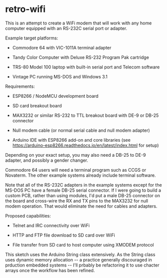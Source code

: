 # retro-wifi

This is an attempt to create a WiFi modem that will work with any home computer equipped with an RS-232C serial port or adapter.

Example target platforms:

* Commodore 64 with VIC-1011A terminal adapter

* Tandy Color Computer with Deluxe RS-232 Program Pak cartridge

* TRS-80 Model 100 laptop with built-in serial port and Telecom software

* Vintage PC running MS-DOS and Windows 3.1

Requirements:

* ESP8266 / NodeMCU development board

* SD card breakout board

* MAX3232 or similar RS-232 to TTL breakout board with DE-9 or DB-25 connector

* Null modem cable (or normal serial cable and null modem adapter)

* Arduino IDE with ESP8266 add-on and core libraries (see https://arduino-esp8266.readthedocs.io/en/latest/index.html for setup)

Depending on your exact setup, you may also need a DB-25 to DE-9 adapter, and possibly a gender changer.

Commodore 64 users will need a terminal program such as CCGS or Novaterm. The other example systems already include terminal software.

Note that all of the RS-232C adapters in the example systems except for the MS-DOS PC have a female DB-25 serial connector. If I were
going to build a custom PCB, rather than using modules, I'd put a male DB-25 connector on the board and cross-wire the RX and TX pins
to the MAX3232 for null modem operation. That would eliminate the need for cables and adapters.

Proposed capabilities:

* Telnet and IRC connectivity over WiFi

* HTTP and FTP file download to SD card over WiFi

* File transfer from SD card to host computer using XMODEM protocol

This sketch uses the Arduino String class extensively. As the String class uses dynamic memory allocation -- a practice generally
discouraged in prduction embedded systems -- I'll prbably be refactoring it to use chacter arrays once the workflow has been refined.

